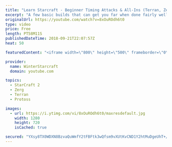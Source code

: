 ```yaml
---
title: "Learn Starcraft - Beginner Timing Attacks & All-Ins (Terran, Zerg & Protoss)"
excerpt: "A few basic builds that can get you far when done fairly well. Also important is how not to overextend and lose everything."
originalUrl: https://youtube.com/watch?v=8xOuROdh6t0
type: video
price: Free
length: PT58M11S
publishedDateTime: 2018-09-21T22:07:57Z
heat: 50

featuredContent: "<iframe width=\"800\" height=\"500\" frameborder=\"0\" src=\"https://www.youtube.com/embed/8xOuROdh6t0\" allow=\"accelerometer; autoplay; encrypted-media; gyroscope; picture-in-picture\" allowfullscreen></iframe>"

provider:
  name: WinterStarcraft
  domain: youtube.com

topics:
  - StarCraft 2
  - Zerg
  - Terran
  - Protoss

images:
  - url: https://i.ytimg.com/vi/8xOuROdh6t0/maxresdefault.jpg
    width: 1280
    height: 720
    isCached: true

secured: "YXsy8TX0WDXN8BzvaQuWmfY2tFBFtk3wQfsm9vXUtKvCND1Y2htMuDgeUhT+/1cDJyvUcyhx/S1MHwKb5EKrHdV0tBaSPZMqE4lKrdIWqVsR6WNhpnfL3pGhwqC8bwZDiD4o9AIU0XKHNAeOMl9CP3EdjbAypLxG3rkDYIPIoA0AvQ54OXF5o4AWjOgZ4CD9V2+uQdAyb/fWzBy3vmHOzzTzLFdfDDFnp4a7iius7hAX2oPLUHb26d7ZG/mpDM9IJb5o5Zu+8ielcGl4Jn+FyGV5aVQucjsQ459IePsC8hjQ/PhvJpMT/DMfAf8IwEk7WRQoK0ewl9nGOx8zJjVUe9kBxjR5TRih9GpbhUTCeNYy1hTsyRmshQ82+Bz4XdKi9MUhpHsW7XiQe8asmbfPiS+w6n7KAe3cRm9HS079l8I=;AwguTKWcK3tfXS0Or736Ug=="
---
```


